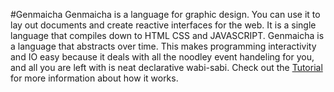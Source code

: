 #Genmaicha
Genmaicha is a language for graphic design.
You can use it to lay out documents and create reactive interfaces for the web.
It is a single language that compiles down to HTML CSS and JAVASCRIPT.
Genmaicha is a language that abstracts over time. This makes programming interactivity and IO easy because it deals with all the noodley event handeling for you, and all you are left with is neat declarative wabi-sabi.
Check out the [Tutorial](tutorial.md) for more information about how it works.
